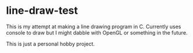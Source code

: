 # line-draw-test
This is my attempt at making a line drawing program in C. Currently uses console to draw but I might dabble with OpenGL or something in the future. 

This is just a personal hobby project.
